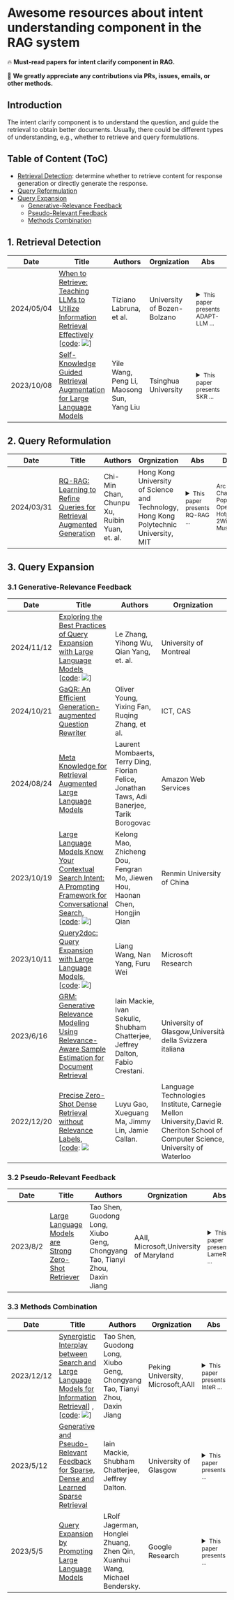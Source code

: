 # Awesome resources about intent understanding component in the RAG system

🔥 **Must-read papers for intent clarify component in RAG.**

🌟 **We greatly appreciate any contributions via PRs, issues, emails, or other methods.**


## Introduction

The intent clarify component is to understand the question, and guide the retrieval to obtain better documents. Usually, there could be different types of understanding, e.g., whether to retrieve and query formulations.


## Table of Content (ToC)

- [Retrieval Detection](#retrieval_detect): determine whether to retrieve content for response generation or directly generate the response.
- [Query Reformulation](#query_reformulate)
- [Query Expansion](#retrieval_expansion)
  - [Generative-Relevance Feedback](#GRF)
  - [Pseudo-Relevant Feedback](#PRF)
  - [Methods Combination](#methods_combination)



## 1. Retrieval Detection <a id="retrieval_detect"></a>

| Date       | Title | Authors   | Orgnization | Abs    | Dataset                                                                                           |
|------------|-----------------------------------------------------------------------------------------------------------------|------------------------------------------|---------------------------------------------------------------------------------------------------------|--------------------------------------------------------------------------------------------------|--------------------------------------------------------------------------------------------------|
|2024/05/04| [When to Retrieve: Teaching LLMs to Utilize Information Retrieval Effectively](https://arxiv.org/pdf/2404.19705) <br>[[code](https://github.com/mwozgpt/Adapt-LLM-anonymous-old): ![](https://img.shields.io/github/stars/mwozgpt/Adapt-LLM-anonymous-old.svg?style=social)] | Tiziano Labruna, et al. | University of Bozen-Bolzano | <details><summary><small>This paper presents ADAPT-LLM ...</small></summary><small>This paper presents ADAPT-LLM by fine-tuning a base LLM on an open-domain QA dataset. It first take base LLM to zero-shot evaluation to determin its accuracy in QA. For questions with incorrect answers, it train the LLM to generate a spectial token <RET>, indicating the need for additional context.</small></details>|<sub>NQ, SQuAD, PopQA</sub>|
|2023/10/08| [Self-Knowledge Guided Retrieval Augmentation for Large Language Models](https://arxiv.org/pdf/2310.05002.pdf) |Yile Wang, Peng Li, Maosong Sun, Yang Liu|Tsinghua University| <details><summary><small>This paper presents SKR ...</small></summary><small>This work introduces Self-Knowledge guided Retrieval augmentation*SKR* to flexibly call the retriever. Three steps: 1) collection self-knowledge of LLM by asking a number of questions, and divide the question into two categories D+ and D- according to the answer correctness, 2) eliciting self-knowledge of LLMs by either direct prompt or training a classifier based on D+ and D-, 3) using self-knowledge for adaptive retrieval augmentation based on prediction of 2).</small></details>| <sub>TemporalQA, CommonsenseQA, TabularQA, StrategyQA, TruthfulQA</sub> |

## 2. Query Reformulation <a id="query_reformulate"></a>

| Date       | Title | Authors   | Orgnization | Abs    | Dataset                                                                                           |
|------------|-----------------------------------------------------------------------------------------------------------------|------------------------------------------|---------------------------------------------------------------------------------------------------------|--------------------------------------------------------------------------------------------------|--------------------------------------------------------------------------------------------------|
| 2024/03/31 | [RQ-RAG: Learning to Refine Queries for Retrieval Augmented Generation](https://arxiv.org/pdf/2404.00610.pdf)| Chi-Min Chan, Chunpu Xu, Ruibin Yuan, et. al. |Hong Kong University of Science and Technology, Hong Kong Polytechnic University, MIT|<details><summary><small>This paper presents RQ-RAG ...</small></summary><small>This work proposes RQ-RAG (Refine Query RAG) to enhance the generator (LLaMA2) to explicitly rewrite, decompose, and disambiguate, before final answer generation. In this way, the RAG process interleaves between retrieval (guided by refined query) and generation.  </small></details> | <sub>Arc-Challenge, PopQA, OpenbookQA, HotpotQA, 2WikiMHQA, Musique</sub> |

## 3. Query Expansion <a id="retrieval_expansion"></a>

### 3.1 Generative-Relevance Feedback <a id="GRF"></a>
| Date       | Title | Authors   | Orgnization | Abs    | Dataset                                                                                           |
|------------|-----------------------------------------------------------------------------------------------------------------|------------------------------------------|---------------------------------------------------------------------------------------------------------|--------------------------------------------------------------------------------------------------|--------------------------------------------------------------------------------------------------|
| 2024/11/12 | [Exploring the Best Practices of Query Expansion with Large Language Models](https://aclanthology.org/2024.findings-emnlp.103.pdf)<br>[[code](https://github.com/lezhang7/Retrieval_MuGI): ![](https://img.shields.io/github/stars/lezhang7/Retrieval_MuGI.svg?style=social)] | Le Zhang, Yihong Wu, Qian Yang, et. al. |University of Montreal|<details><summary><small>This paper presents MUGI ...</small></summary><small>This work proposes MUGI (Multi-Text Generation Integration), which leverages LLM to generate multiple pseudo-references. Findings: 1) increasing the number of references from LLM benefits IR systems; 2) A balance between the query and pseudo-documents, and an effective integration strategy is important; 3) contextual information from LLM is essential.  </small></details> | <sub>TREC DL19 and DL20, BEIR</sub> |
| 2024/10/21 | [GaQR: An Efficient Generation-augmented Question Rewriter](https://dl.acm.org/doi/10.1145/3627673.3679930) | Oliver Young, Yixing Fan, Ruqing Zhang, et al.|  ICT, CAS | <details><summary><small>This paper presents GaQR ...</small></summary><small>The work proposes introduce an efficient GaQR to reformulate a question into several queries using Chain of Thought (CoT) and make it more efficient through knowledge distillation.</small></details> | <sub> MS MARCO, Miracl, BEIR</sub> |
| 2024/08/24 | [Meta Knowledge for Retrieval Augmented Large Language Models](https://arxiv.org/abs/2408.09017) | Laurent Mombaerts, Terry Ding, Florian Felice, Jonathan Taws, Adi Banerjee, Tarik Borogovac |  Amazon Web Services | <details><summary><small>This paper presents MK Summary ...</small></summary><small>The work proposes a novel data-centric RAG workflow for LLMs, relying on generating metadata and synthetic Questions and Answers (QA) for each document, as well as introducing the new concept of Meta Knowledge Summary (MK Summary) for metadata-based clusters of documents. It transforms the traditional retrieve-then-read system into a more advanced prepare-then-rewrite-then-retrieve-then-read framework, to achieve higher domain expert-level understanding of the knowledge base.</small></details> | <sub>arXiv</sub> |
| 2023/10/19 | [Large Language Models Know Your Contextual Search Intent: A Prompting Framework for Conversational Search](https://arxiv.org/abs/2303.06573), <br>[[code](https://github.com/kyriemao/LLM4CS): ![](https://img.shields.io/github/stars/kyriemao/LLM4CS.svg?style=social)] | Kelong Mao, Zhicheng Dou, Fengran Mo, Jiewen Hou, Haonan Chen, Hongjin Qian    | Renmin University of China | <details><summary><small>This paper presents LLM4CS ...</small></summary><small>The work proposes a simple yet effective prompting framework, called **LLM4CS**, to leverage LLMs as a text-based search intent interpreter to help conversational search.It explores three prompting methods to generate multiple query rewrites and hypothetical responses, and then proposes to aggregate them into an integrated representation.</small></details> | <sub>CAsT-19&20&21</sub> |
| 2023/10/11 | [Query2doc: Query Expansion with Large Language Models](https://arxiv.org/abs/2303.07678), <br>[[code](https://github.com/PKUnlp-icler/PCA-EVAL): ![](https://img.shields.io/github/stars/PKUnlp-icler/PCA-EVAL.svg?style=social)]  | Liang Wang, Nan Yang, Furu Wei                                                 | Microsoft Research                                                                                                                                                                                                                                   | <details><summary><small>This paper presents Query2doc ...</small></summary><small>This work proposes a simple yet effective query expansion approach, denoted as **Query2doc**, to improve both sparse and dense retrieval systems. The proposed method first generates pseudo-documents by few-shot prompting large language models (LLMs), and then expands the query with generated pseudo-documents.</small></details>  | <sub>MS-MARCO passage, TREC-DL 19&20</sub> |
| 2023/6/16  | [GRM: Generative Relevance Modeling Using Relevance-Aware Sample Estimation for Document Retrieval](https://arxiv.org/abs/2306.09938)                                                                                                                                      | Iain Mackie, Ivan Sekulic, Shubham Chatterjee, Jeffrey Dalton, Fabio Crestani. | University of Glasgow,Università della Svizzera italiana  | <details><summary><small>This paper presents GRM ...</small></summary><small>This work proposes Generative Relevance Modeling **(GRM)** that uses Relevance-Aware Sample Estimation (RASE) for more accurate weighting of expansion terms. Specifically, it identifies similar real documents for each generated document and uses a neural re-ranker to estimate their relevance.</small></details>    | <sub>CODEC, Robust04</sub> |
|2022/12/20| [Precise Zero-Shot Dense Retrieval without Relevance Labels](https://arxiv.org/abs/2212.10496),<br> [[code](https://github.com/texttron/hyde): ![](https://img.shields.io/github/stars/texttron/hyde.svg?style=social)|Luyu Gao, Xueguang Ma, Jimmy Lin, Jamie Callan.|Language Technologies Institute, Carnegie Mellon University,David R. Cheriton School of Computer Science, University of Waterloo| <details><summary><small>This paper presents HyDE ...</small></summary><small>This work proposes to pivot through Hypothetical Document Embeddings(HyDE), which first zero-shot instructs an instruction-following language model to generate a hypothetical document and then grounds the generated document to the actual corpus with an unsupervised contrastively learned encoder.</small></details>| <sub>TREC-DL 19&20, BEIR</sub> |

### 3.2 Pseudo-Relevant Feedback <a id="PRF"></a>
| Date       | Title | Authors   | Orgnization | Abs    | Dataset                                                                                           |
|------------|-----------------------------------------------------------------------------------------------------------------|------------------------------------------|---------------------------------------------------------------------------------------------------------|--------------------------------------------------------------------------------------------------|--------------------------------------------------------------------------------------------------|
|2023/8/2| [Large Language Models are Strong Zero-Shot Retriever](https://arxiv.org/abs/2304.14233)|Tao Shen, Guodong Long, Xiubo Geng, Chongyang Tao, Tianyi Zhou, Daxin Jiang|AAII, Microsoft,University of Maryland| <details><summary><small>This paper presents LameR ...</small></summary><small>This work proposes the Language language model as Retriever **(LameR)** to augment a query with its potential answers by prompting LLMs with a composition of the query and the query’s in-domain candidates and proposes to leverage a non-parametric lexicon-based method (e.g., BM25) as the retrieval module to capture query-document overlap in a literal fashion.</small></details>| <sub>MS-MARCO passage, TREC-DL 19&20, BEIR</sub> |

### 3.3 Methods Combination <a id="methods_combination"></a>
| Date       | Title | Authors   | Orgnization | Abs    | Dataset                                                                                           |
|------------|-----------------------------------------------------------------------------------------------------------------|------------------------------------------|---------------------------------------------------------------------------------------------------------|--------------------------------------------------------------------------------------------------|--------------------------------------------------------------------------------------------------|
|2023/12/12| [Synergistic Interplay between Search and Large Language Models for Information Retrieval](https://arxiv.org/abs/2305.07402)] ,<br>[[code](https://github.com/Cyril-JZ/InteR): ![](https://img.shields.io/github/stars/Cyril-JZ/InteR.svg?style=social)]|Tao Shen, Guodong Long, Xiubo Geng, Chongyang Tao, Tianyi Zhou, Daxin Jiang|Peking University, Microsoft,AAII| <details><summary><small>This paper presents InteR ...</small></summary><small>This work proposes **InteR**, a novel framework that facilitates information refinement through synergy between RMs and LLMs,which allows RMs to expand knowledge in queries using LLM-generated knowledge collections and enables LLMs to enhance prompt formulation using retrieved documents.</small></details>| <sub>TREC-DL 19&20, BEIR</sub> |
|2023/5/12| [Generative and Pseudo-Relevant Feedback for Sparse, Dense and Learned Sparse Retrieval](https://arxiv.org/abs/2305.07477)|Iain Mackie, Shubham Chatterjee, Jeffrey Dalton.|University of Glasgow| <details><summary><small>This paper presents ...</small></summary><small>This work proposes combining generative and pseudo-relevance feedback ranking signals to achieve the benefits of both feedback classes.</small></details>| <sub>Robust04, TREC-DL 19&20, CODEC</sub> |
|2023/5/5| [Query Expansion by Prompting Large Language Models](https://arxiv.org/abs/2305.03653)|LRolf Jagerman, Honglei Zhuang, Zhen Qin, Xuanhui Wang, Michael Bendersky.|Google Research| <details><summary><small>This paper presents ...</small></summary><small>This work proposes an approach to query expansion that leverages the generative abilities of Large Language Models (LLMs) and studies a variety of different prompts, including zero-shot, few-shot and Chain-of-Thought (CoT) finding that CoT prompts are especially useful for query expansion.</small></details>| <sub>MS-MARCO passage, BEIR</sub> |
